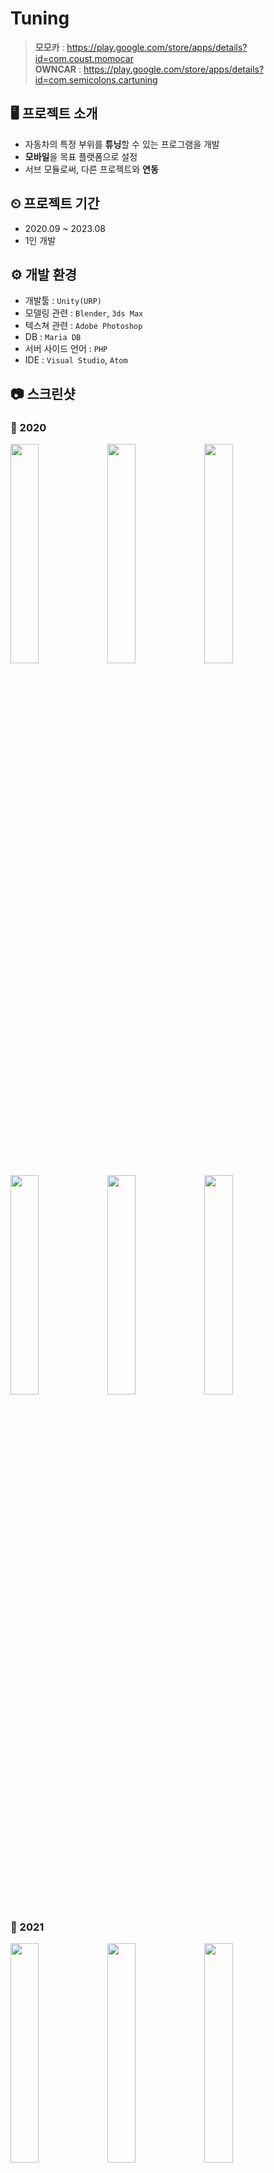 # Tuning
> **모모카** : https://play.google.com/store/apps/details?id=com.coust.momocar   
> **OWNCAR** : https://play.google.com/store/apps/details?id=com.semicolons.cartuning

## 🖥 프로젝트 소개
+ 자동차의 특정 부위를 **튜닝**할 수 있는 프로그램을 개발
+ **모바일**을 목표 플랫폼으로 설정
+ 서브 모듈로써, 다른 프로젝트와 **연동**

## ⏲ 프로젝트 기간
+ 2020.09 ~ 2023.08
+ 1인 개발

## ⚙ 개발 환경
+ 개발툴 : `Unity(URP)`
+ 모델링 관련 : `Blender`, `3ds Max`
+ 텍스쳐 관련 : `Adobe Photoshop`
+ DB : `Maria DB`
+ 서버 사이드 언어 : `PHP`
+ IDE : `Visual Studio`, `Atom`

## 📷 스크린샷
### 📅 2020
<div align="left">
  <img width="30%" height="30%" src="https://user-images.githubusercontent.com/60832219/214594295-be59ed39-b4cf-46c2-adf4-48f14e409690.png"/>
  <img width="30%" height="30%" src="https://user-images.githubusercontent.com/60832219/214594305-2b5660eb-919e-4c64-a648-da40ebbcaf9e.png"/>
  <img width="30%" height="30%" src="https://user-images.githubusercontent.com/60832219/214594308-0ba7f671-c233-461a-9289-9c157a40d0af.png"/>
  <img width="30%" height="30%" src="https://user-images.githubusercontent.com/60832219/214594310-ef8cc67f-9b3f-4d79-aec2-0183145ec66f.png"/>
  <img width="30%" height="30%" src="https://user-images.githubusercontent.com/60832219/214594313-35b28d31-dbce-4756-b520-13cf8172cc3d.png"/>
  <img width="30%" height="30%" src="https://user-images.githubusercontent.com/60832219/214594315-e06fde74-00d8-46d6-aa5a-4dcf3776c62b.png"/>
</div>

### 📅 2021
<div align="left">
  <img width="30%" height="30%" src="https://user-images.githubusercontent.com/60832219/214594319-33a257e3-052f-43f8-89a6-e67f20213dc7.png"/>
  <img width="30%" height="30%" src="https://user-images.githubusercontent.com/60832219/214594320-87b47312-62ed-4d80-b576-32fda634a185.png"/>
  <img width="30%" height="30%" src="https://user-images.githubusercontent.com/60832219/214594323-837537fe-eba7-44f8-88e4-1a004e30cde6.png"/>
  <img width="30%" height="30%" src="https://user-images.githubusercontent.com/60832219/214594326-58ccb3ad-3cf3-4b3c-8b98-25a229b46391.png"/>
  <img width="30%" height="30%" src="https://user-images.githubusercontent.com/60832219/214594329-037c145c-3b4a-45cc-bfc6-8e3ecaef5bfd.png"/>
  <img width="30%" height="30%" src="https://user-images.githubusercontent.com/60832219/214594331-45a18cf6-f5a8-4017-9215-17826ad6e882.png"/>
</div>

### 📅 2022
<div align="left">
  <img width="30%" height="30%" src="https://user-images.githubusercontent.com/60832219/214594337-52fe72f2-e491-4d72-bc72-a85ad5255420.png"/>
  <img width="30%" height="30%" src="https://user-images.githubusercontent.com/60832219/214594339-104d092f-32b8-4711-8c0f-3dd268206fb1.png"/>
  <img width="30%" height="30%" src="https://user-images.githubusercontent.com/60832219/214594341-b67f7537-9d80-42ba-90f9-2c117bb9fc40.png"/>
  <img width="30%" height="30%" src="https://user-images.githubusercontent.com/60832219/214594342-091602b0-9f5a-431c-9cb2-b518f644ff35.png"/>
  <img width="30%" height="30%" src="https://user-images.githubusercontent.com/60832219/214594348-8e33dfd8-5c78-4d14-a479-cac8ac2bd172.png"/>
  <img width="30%" height="30%" src="https://user-images.githubusercontent.com/60832219/214594352-6a5633f3-5fb3-4d57-8ea7-bcbeca891780.png"/>
</div>

### 📅 2023
<div align="left">
  <img width="30%" height="30%" src="https://user-images.githubusercontent.com/60832219/214594359-b0ccb875-4f0b-45d8-8272-35cdc159e5d9.png"/>
  <img width="30%" height="30%" src="https://user-images.githubusercontent.com/60832219/214594362-792574b7-43ea-46e1-b123-b605d91aab21.png"/>
  <img width="30%" height="30%" src="https://user-images.githubusercontent.com/60832219/214594363-7dcefa14-f1b7-40a4-be57-83ecfff24297.png"/>
  <img width="30%" height="30%" src="https://user-images.githubusercontent.com/60832219/214594366-037e616d-a32c-40e6-a70b-a38e7cbbf9ed.png"/>
  <img width="30%" height="30%" src="https://user-images.githubusercontent.com/60832219/214594370-fc8c6834-fc15-499b-9667-829199203c09.png"/>
</div>

## 📋 주요 개발
+ **셰이더 그래프**를 활용한 자동차 재질 및 배경 구현
+ **에셋 번들**로 프리팹을 서버로부터 불러올 수 있도록 구현
+ **Color Picker**로 색상 및 재질 변경 모듈 구현
+ **차량 선택** UI 구현
+ **라이트 On/Off** 모듈 구현
+ **차고 조절** 기능 구현
+ **옵션**(렌더 스케일, 해상도, 프레임, 민감도) UI 구현
+ 최적화 적용(TextMeshPro, Atlas, Batches, Low Poly, Scripting, ...)
